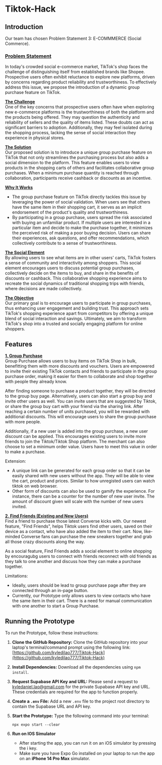 # Tiktok-Hack

## Introduction
Our team has chosen Problem Statement 3: E-COMMMERCE (Social Commerce).

### <ins>Problem Statement</ins>  
In today's crowded social e-commerce market, TikTok's shop faces the challenge of distinguishing itself from established brands like Shopee. Prospective users often exhibit reluctance to explore new platforms, driven by concerns regarding product reliability and trustworthiness. To effectively address this issue, we propose the introduction of a dynamic group purchase feature on TikTok.

**<ins>The Challenge</ins>**  
One of the key concerns that prospective users often have when exploring new e-commerce platforms is the trustworthiness of both the platform and the products being offered. They may question the authenticity and reliability of sellers and the quality of items listed. These doubts can act as significant barriers to adoption. Additionally, they may feel isolated during the shopping process, lacking the sense of social interaction they experience in physical stores.

**<ins>The Solution</ins>**  
Our proposed solution is to introduce a unique group purchase feature on TikTok that not only streamlines the purchasing process but also adds a social dimension to the platform. This feature enables users to view products in the shopping carts of others and facilitates collaborative group purchases. When a minimum purchase quantity is reached through collaboration, participants receive cashback or discounts as an incentive.

**<ins>Why It Works</ins>**  
- The group purchase feature on TikTok directly tackles this issue by leveraging the power of social validation. When users see that others have the same item in their shopping cart, it serves as an implicit endorsement of the product's quality and trustworthiness. 
- By participating in a group purchase, users spread the risk associated with buying an unfamiliar product. If multiple users are interested in a particular item and decide to make the purchase together, it minimizes the perceived risk of making a poor buying decision. Users can share their experiences, ask questions, and offer recommendations, which collectively contribute to a sense of trustworthiness.

**<ins>The Social Element</ins>**  
By allowing users to see what items are in other users' carts, TikTok fosters a sense of community and interactivity among shoppers. This social element encourages users to discuss potential group purchases, collectively decide on the items to buy, and share in the benefits of discounts or cashback. This collaborative shopping experience aims to recreate the social dynamics of traditional shopping trips with friends, where decisions are made collectively.

**<ins>The Objective</ins>**  
Our primary goal is to encourage users to participate in group purchases, thus enhancing user engagement and building trust. This approach sets TikTok's shopping experience apart from competitors by offering a unique blend of social interaction and savings. Ultimately, we aim to transform TikTok's shop into a trusted and socially engaging platform for online shoppers.

## Features
**<ins>1.  Group Purchase</ins>**  
Group Purchase allows users to buy items on TikTok Shop in bulk, benefitting them with more discounts and vouchers. Users are empowered to invite their existing TikTok contacts and friends to participate in the group purchase order, making it easier for them to collaborate and shop together with people they already know.

After finding someone to purchase a product together, they will be directed to the group buy page. Alternatively, users can also start a group buy and invite other users as well.  You can invite users that are suggested by Tiktok, or share the group buy cart with your friend via the sharing link. After reaching a certain number of units purchased, you will be rewarded with additional discounts. This will encourage users to share the group purchase with more people.

Additionally, if a new user is added into the group purchase, a new user discount can be applied. This encourages existing users to invite more friends to join the Tiktok/Tiktok Shop platform. The merchant can also choose to set a minimum order value. Users have to meet this value in order to make a purchase.

Extension:
- A unique link can be generated for each group order so that it can be easily shared with new users without the app. They will be able to view the cart, product and prices. Similar to how unregisted users can watch tiktok on web browser.
- Other form of discounts can also be used to gamify the experience. For instance, there can be a counter for the number of new user invite. The amount of discount given will scale with the number of new users invited.


**<ins>2.  Find Friends (Existing and New Users)</ins>**  
Find a friend to purchase those latest Converse kicks with. Our newest feature, "Find Friends", helps Tiktok users find other users, saved on their device as a contact, who have also  added the item to their cart. Now, like-minded Converse fans can purchase the new sneakers together and grab all those crazy discounts along the way. 

As a social feature, Find Friends adds a social element to online shopping by encouragubg users to connect with friends reconnect with old friends as they talk to one another and discuss how they can make a purchase together. 

Limitations:  
- Ideally, users should be lead to group purchase page after they are connected through an in-page button. 
- Currently, our Prototype only allows users to view contacts who have the same item in their cart. There is a need for manual communication with one another to start a Group Purchase. 

## Running the Prototype
To run the Prototype, follow these instructions:

1. **Clone the GitHub Repository:**
   Clone the GitHub repository into your laptop's terminal/command prompt using the following link: [https://github.com/kyledilao777/Tiktok-Hack](https://github.com/kyledilao777/Tiktok-Hack)

2. **Install Dependencies:**
   Download all the dependencies using `npm install`.

3. **Request Supabase API Key and URL:**
   Please send a request to kyledaniel.lao@gmail.com for the private Supabase API key and URL. These credentials are required for the app to function properly.

4. **Create a `.env` File:**
   Add a new `.env` file to the project root directory to contain the Supabase URL and API key.

5. **Start the Prototype:**
   Type the following command into your terminal:

   ```shell
   npx expo start --clear

6. **Run on IOS Simulator**
    - After starting the app, you can run it on an iOS simulator by pressing the i key.
    - Make sure you have Expo Go installed on your laptop to run the app on an **iPhone 14 Pro Max** simulator.
